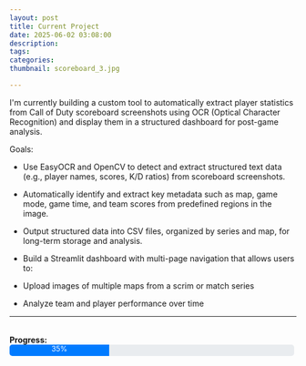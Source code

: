 ```yaml
---
layout: post
title: Current Project
date: 2025-06-02 03:08:00
description: 
tags: 
categories: 
thumbnail: scoreboard_3.jpg 

---
```


I'm currently building a custom tool to automatically extract player statistics from Call of Duty scoreboard screenshots using OCR (Optical Character Recognition) and display them in a structured dashboard for post-game analysis.

Goals:
-   Use EasyOCR and OpenCV to detect and extract structured text data (e.g., player names, scores, K/D ratios) from scoreboard screenshots.

-   Automatically identify and extract key metadata such as map, game mode, game time, and team scores from predefined regions in the image.

-   Output structured data into CSV files, organized by series and map, for long-term storage and analysis.

-   Build a Streamlit dashboard with multi-page navigation that allows users to:

-   Upload images of multiple maps from a scrim or match series

-   Analyze team and player performance over time


---

<div style="margin-top: 2rem;">
  <strong>Progress:</strong>
  <div style="background-color: #e9ecef; border-radius: 5px; overflow: hidden; height: 20px; width: 100%; max-width: 500px;">
    <div style="width: 35%; background-color: #007bff; height: 100%; text-align: center; color: white; font-size: 0.9em;">
      35%
    </div>
  </div>
</div>